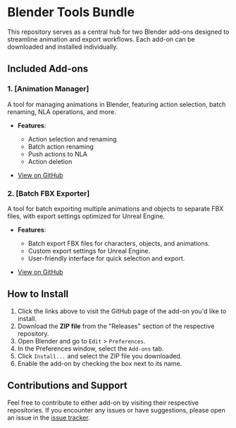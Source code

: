 # Blender Tools Bundle

This repository serves as a central hub for two Blender add-ons designed to streamline animation and export workflows. Each add-on can be downloaded and installed individually.

## Included Add-ons

### 1. [Animation Manager]
A tool for managing animations in Blender, featuring action selection, batch renaming, NLA operations, and more.

- **Features**:
  - Action selection and renaming
  - Batch action renaming
  - Push actions to NLA
  - Action deletion

- [View on GitHub]([https://github.com/yourusername/blender-animation-manager](https://github.com/evilmushroom/blender-AnimationManager))

### 2. [Batch FBX Exporter]
A tool for batch exporting multiple animations and objects to separate FBX files, with export settings optimized for Unreal Engine.

- **Features**:
  - Batch export FBX files for characters, objects, and animations.
  - Custom export settings for Unreal Engine.
  - User-friendly interface for quick selection and export.

- [View on GitHub]([https://github.com/yourusername/blender-batch-fbx-exporter](https://github.com/evilmushroom/batch-fbx-exporter))

## How to Install

1. Click the links above to visit the GitHub page of the add-on you'd like to install.
2. Download the **ZIP file** from the "Releases" section of the respective repository.
3. Open Blender and go to `Edit` > `Preferences`.
4. In the Preferences window, select the `Add-ons` tab.
5. Click `Install...` and select the ZIP file you downloaded.
6. Enable the add-on by checking the box next to its name.

## Contributions and Support

Feel free to contribute to either add-on by visiting their respective repositories. If you encounter any issues or have suggestions, please open an issue in the [issue tracker](https://github.com/yourusername/blender-tools-bundle/issues).


